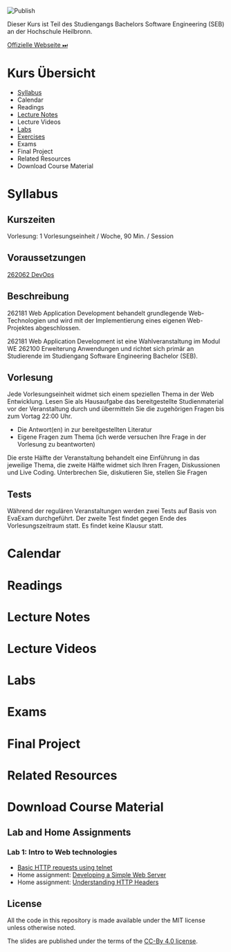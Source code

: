![Publish](https://github.com/aheil/hhn-webdev/workflows/Publish/badge.svg?branch=main)

Dieser Kurs ist Teil des Studiengangs Bachelors Software Engineering (SEB) an der Hochschule Heilbronn.

[Offizielle Webseite ⏭](https://www.hs-heilbronn.de/webdev)

# Kurs Übersicht 

* [Syllabus](#syllabus)
* Calendar
* Readings 
* [Lecture Notes](pages/lecturenotes.md) 
* Lecture Videos 
* [Labs](pages/labs.md) 
* [Exercises](pages/exercises.md)
* Exams 
* Final Project 
* Related Resources 
* Download Course Material 

# Syllabus

## Kurszeiten

Vorlesung: 1 Vorlesungseinheit / Woche, 90 Min. / Session

## Voraussetzungen 

[262062 DevOps](https://hs-heilbronn.de/devops)

## Beschreibung 

262181 Web Application Development behandelt grundlegende Web-Technologien und wird mit der Implementierung eines eigenen Web-Projektes abgeschlossen.

262181 Web Application Development ist eine Wahlveranstaltung im Modul WE 262100 Erweiterung Anwendungen und richtet sich primär an Studierende im Studiengang Software Engineering Bachelor (SEB).

## Vorlesung

Jede Vorlesungseinheit widmet sich einem speziellen Thema in der Web Entwicklung. Lesen Sie als Hausaufgabe das bereitgestellte Studienmaterial vor der Veranstaltung durch und übermitteln Sie die zugehörigen Fragen bis zum Vortag 22:00 Uhr.

* Die Antwort(en) in zur bereitgestellten Literatur 
* Eigene Fragen zum Thema (ich werde versuchen Ihre Frage in der Vorlesung zu beantworten)

Die erste Hälfte der Veranstaltung behandelt eine Einführung in das jeweilige Thema, die zweite Hälfte widmet sich Ihren Fragen, Diskussionen und Live Coding. Unterbrechen Sie, diskutieren Sie, stellen Sie Fragen

## Tests  

Während der regulären Veranstaltungen werden zwei Tests auf Basis von EvaExam durchgeführt. Der zweite Test findet gegen Ende des Vorlesungszeitraum statt. Es findet keine Klausur statt.



# Calendar
# Readings 
# Lecture Notes 
# Lecture Videos 
# Labs 
# Exams 
# Final Project 
# Related Resources 
# Download Course Material 

## Lab and Home Assignments 

### Lab 1: Intro to Web technologies 
* [Basic HTTP requests using telnet](labs/01_basic_http/telnet.md)
* Home assignment: [Developing a Simple Web Server](labs/01_basic_http/simplewebserver.md)
* Home assignment: [Understanding HTTP Headers]((labs/01_basic_http/headers.md))

## License

All the code in this repository is made available under the MIT license unless otherwise noted.

The slides are published under the terms of the [CC-By 4.0 license](https://creativecommons.org/licenses/by/4.0/).


